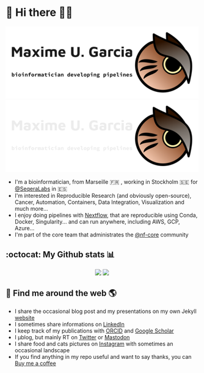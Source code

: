# 👋 Hi there 🧑‍💻

![Maxime U. Garcia, Bioinformatician developing pipelines + an owl as a logo](https://raw.githubusercontent.com/maxulysse/maxulysse/main/header_light.png#gh-light-mode-only) ![Maxime U. Garcia, Bioinformatician developing pipelines + an owl as a logo](https://raw.githubusercontent.com/maxulysse/maxulysse/main/header_dark.png#gh-dark-mode-only)

- I'm a bioinformatician, from Marseille :fr: , working in Stockholm :sweden: for [@SeqeraLabs](https://github.com/SeqeraLabs) in :es:
- I'm interested in Reproducible Research (and obviously open-source), Cancer, Automation, Containers, Data Integration, Visualization and much more...
- I enjoy doing pipelines with [Nextflow](https://nextflow.io/), that are reproducible using Conda, Docker, Singularity... and can run anywhere, including AWS, GCP, Azure...
- I'm part of the core team that administrates the [@nf-core](https://github.com/nf-core/) community

## :octocat: My Github stats 📊

<p align="center">

<img src="https://github-readme-stats.vercel.app/api?username=maxulysse&count_private=true&show_icons=true&hide_title=True">
<img src="https://github-readme-stats.vercel.app/api/top-langs/?username=maxulysse&hide=html&layout=compact">

</p>

## 🔎 Find me around the web 🌎

- I share the occasional blog post and my presentations on my own Jekyll [website](https://maxulysse.github.io/)
- I sometimes share informations on [LinkedIn](https://www.linkedin.com/in/maxugarcia)
- I keep track of my publications with [ORCID](https://orcid.org/0000-0003-2827-9261) and [Google Scholar](https://scholar.google.fr/citations?user=bzhsE6oAAAAJ)
- I μblog, but mainly RT on [Twitter](https://twitter.com/gau/) or [Mastodon](https://scholar.social/@gau)
- I share food and cats pictures on [Instagram](https://www.instagram.com/maxulysse/) with sometimes an occasional landscape
- If you find anything in my repo useful and want to say thanks, you can [Buy me a coffee](https://buymeacoffee.com/maxulysse)

